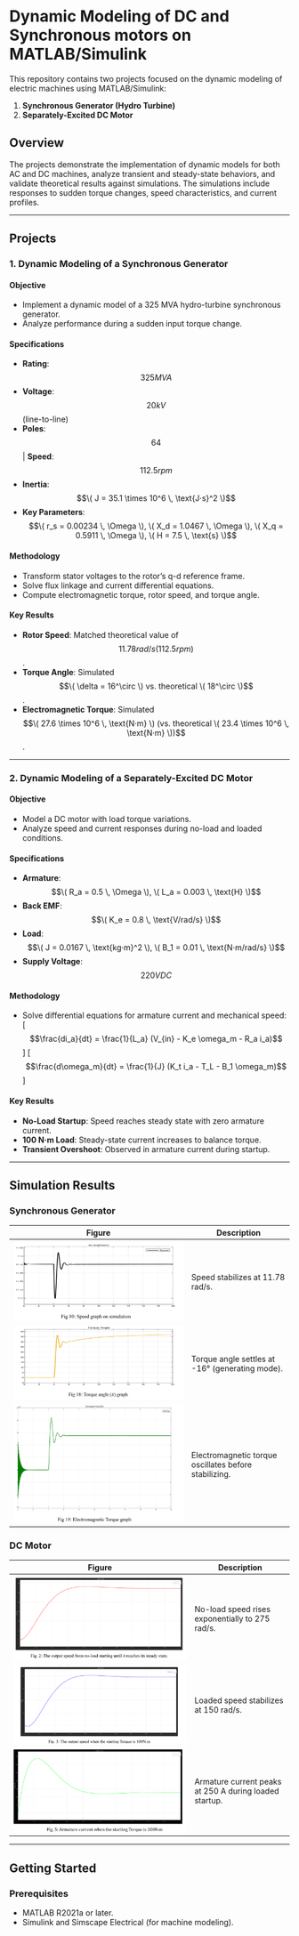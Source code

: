 # Dynamic Modeling of  DC and Synchronous motors on MATLAB/Simulink

This repository contains two projects focused on the dynamic modeling of electric machines using MATLAB/Simulink:
1. **Synchronous Generator (Hydro Turbine)**  
2. **Separately-Excited DC Motor**  

## Overview
The projects demonstrate the implementation of dynamic models for both AC and DC machines, analyze transient and steady-state behaviors, and validate theoretical results against simulations. The simulations include responses to sudden torque changes, speed characteristics, and current profiles.

---

## Projects

### 1. Dynamic Modeling of a Synchronous Generator
#### Objective
- Implement a dynamic model of a 325 MVA hydro-turbine synchronous generator.
- Analyze performance during a sudden input torque change.

#### Specifications
- **Rating**: $$325 MVA$$  
- **Voltage**: $$20 kV$$ (line-to-line)  
- **Poles**: $$64$$ | **Speed**: $$112.5 rpm$$  
- **Inertia**: $$\( J = 35.1 \times 10^6 \, \text{J·s}^2 \)$$  
- **Key Parameters**:  
  $$\( r_s = 0.00234 \, \Omega \), \( X_d = 1.0467 \, \Omega \), \( X_q = 0.5911 \, \Omega \), \( H = 7.5 \, \text{s} \)$$  

#### Methodology
- Transform stator voltages to the rotor’s q-d reference frame.
- Solve flux linkage and current differential equations.
- Compute electromagnetic torque, rotor speed, and torque angle.

#### Key Results
- **Rotor Speed**: Matched theoretical value of $$11.78 rad/s (112.5 rpm)$$.  
- **Torque Angle**: Simulated $$\( \delta = 16^\circ \) vs. theoretical \( 18^\circ \)$$.  
- **Electromagnetic Torque**: Simulated $$\( 27.6 \times 10^6 \, \text{N·m} \) (vs. theoretical \( 23.4 \times 10^6 \, \text{N·m} \))$$.  

---

### 2. Dynamic Modeling of a Separately-Excited DC Motor
#### Objective
- Model a DC motor with load torque variations.
- Analyze speed and current responses during no-load and loaded conditions.

#### Specifications
- **Armature**: $$\( R_a = 0.5 \, \Omega \), \( L_a = 0.003 \, \text{H} \)$$  
- **Back EMF**: $$\( K_e = 0.8 \, \text{V/rad/s} \)$$  
- **Load**: $$\( J = 0.0167 \, \text{kg·m}^2 \), \( B_1 = 0.01 \, \text{N·m/rad/s} \)$$  
- **Supply Voltage**: $$220 V DC$$  

#### Methodology
- Solve differential equations for armature current and mechanical speed:
  \[
  $$\frac{di_a}{dt} = \frac{1}{L_a} (V_{in} - K_e \omega_m - R_a i_a)$$
  \]
  \[
  $$\frac{d\omega_m}{dt} = \frac{1}{J} (K_t i_a - T_L - B_1 \omega_m)$$
  \]

#### Key Results
- **No-Load Startup**: Speed reaches steady state with zero armature current.  
- **100 N·m Load**: Steady-state current increases to balance torque.  
- **Transient Overshoot**: Observed in armature current during startup.  

---

## Simulation Results
### Synchronous Generator
| Figure | Description |
|--------|-------------|
| ![](images/fig10.png) | Speed stabilizes at 11.78 rad/s. |
| ![](images/fig18.png) | Torque angle settles at -16° (generating mode). |
| ![](images/fig19.png) | Electromagnetic torque oscillates before stabilizing. |

### DC Motor
| Figure | Description |
|--------|-------------|
| ![](images/fig2.png)  | No-load speed rises exponentially to 275 rad/s. |
| ![](images/fig3.png)  | Loaded speed stabilizes at 150 rad/s. |
| ![](images/fig5.png)  | Armature current peaks at 250 A during loaded startup. |

---

## Getting Started
### Prerequisites
- MATLAB R2021a or later.
- Simulink and Simscape Electrical (for machine modeling).
